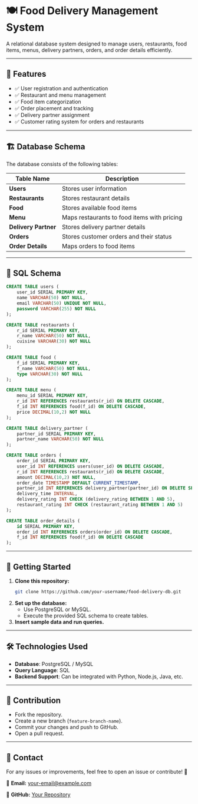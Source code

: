 # 🍽️ Food Delivery Management System

A relational database system designed to manage users, restaurants, food items, menus, delivery partners, orders, and order details efficiently.

---

## 📌 Features
- ✅ User registration and authentication
- ✅ Restaurant and menu management
- ✅ Food item categorization
- ✅ Order placement and tracking
- ✅ Delivery partner assignment
- ✅ Customer rating system for orders and restaurants

---

## 🏗 Database Schema

The database consists of the following tables:

| Table Name        | Description                                      |
|------------------|--------------------------------------------------|
| **Users**        | Stores user information                         |
| **Restaurants**  | Stores restaurant details                       |
| **Food**        | Stores available food items                      |
| **Menu**        | Maps restaurants to food items with pricing      |
| **Delivery Partner** | Stores delivery partner details             |
| **Orders**      | Stores customer orders and their status          |
| **Order Details** | Maps orders to food items                      |

---

## 📜 SQL Schema

```sql
CREATE TABLE users (
    user_id SERIAL PRIMARY KEY,
    name VARCHAR(50) NOT NULL,
    email VARCHAR(50) UNIQUE NOT NULL,
    password VARCHAR(255) NOT NULL
);

CREATE TABLE restaurants (
    r_id SERIAL PRIMARY KEY,
    r_name VARCHAR(50) NOT NULL,
    cuisine VARCHAR(30) NOT NULL
);

CREATE TABLE food (
    f_id SERIAL PRIMARY KEY,
    f_name VARCHAR(50) NOT NULL,
    type VARCHAR(30) NOT NULL
);

CREATE TABLE menu (
    menu_id SERIAL PRIMARY KEY,
    r_id INT REFERENCES restaurants(r_id) ON DELETE CASCADE,
    f_id INT REFERENCES food(f_id) ON DELETE CASCADE,
    price DECIMAL(10,2) NOT NULL
);

CREATE TABLE delivery_partner (
    partner_id SERIAL PRIMARY KEY,
    partner_name VARCHAR(50) NOT NULL
);

CREATE TABLE orders (
    order_id SERIAL PRIMARY KEY,
    user_id INT REFERENCES users(user_id) ON DELETE CASCADE,
    r_id INT REFERENCES restaurants(r_id) ON DELETE CASCADE,
    amount DECIMAL(10,2) NOT NULL,
    order_date TIMESTAMP DEFAULT CURRENT_TIMESTAMP,
    partner_id INT REFERENCES delivery_partner(partner_id) ON DELETE SET NULL,
    delivery_time INTERVAL,
    delivery_rating INT CHECK (delivery_rating BETWEEN 1 AND 5),
    restaurant_rating INT CHECK (restaurant_rating BETWEEN 1 AND 5)
);

CREATE TABLE order_details (
    id SERIAL PRIMARY KEY,
    order_id INT REFERENCES orders(order_id) ON DELETE CASCADE,
    f_id INT REFERENCES food(f_id) ON DELETE CASCADE
);
```

---

## 🚀 Getting Started

1. **Clone this repository:**
   ```sh
   git clone https://github.com/your-username/food-delivery-db.git
   ```
2. **Set up the database:**
   - Use PostgreSQL or MySQL.
   - Execute the provided SQL schema to create tables.
3. **Insert sample data and run queries.**

---

## 🛠 Technologies Used
- **Database**: PostgreSQL / MySQL
- **Query Language**: SQL
- **Backend Support**: Can be integrated with Python, Node.js, Java, etc.

---

## 🤝 Contribution
- Fork the repository.
- Create a new branch (`feature-branch-name`).
- Commit your changes and push to GitHub.
- Open a pull request.

---

## 📧 Contact
For any issues or improvements, feel free to open an issue or contribute! 🎉

📩 **Email:** your-email@example.com

🔗 **GitHub:** [Your Repository](https://github.com/your-username/food-delivery-db)
